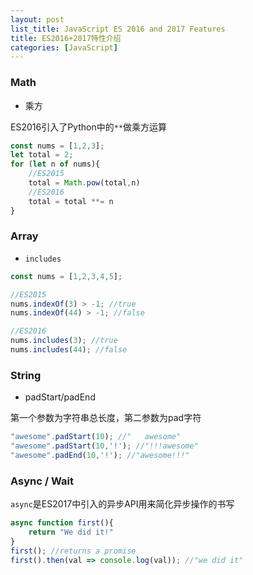 ```yaml
---
layout: post
list_title: JavaScript ES 2016 and 2017 Features
title: ES2016+2017特性介绍
categories: [JavaScript]
---
```


### Math

- 乘方

ES2016引入了Python中的`**`做乘方运算

```javascript
const nums = [1,2,3];
let total = 2;
for (let n of nums){
    //ES2015
    total = Math.pow(total,n)
    //ES2016
    total = total **= n 
}
```

### Array

- `includes`

```javascript
const nums = [1,2,3,4,5];

//ES2015
nums.indexOf(3) > -1; //true
nums.indexOf(44) > -1; //false

//ES2016
nums.includes(3); //true
nums.includes(44); //false
```

### String

- padStart/padEnd

第一个参数为字符串总长度，第二参数为pad字符

```javascript
"awesome".padStart(10); //"   awesome" 
"awesome".padStart(10,'!'); //"!!!awesome"
"awesome".padEnd(10,'!'); //"awesome!!!"
```

### Async / Wait

`async`是ES2017中引入的异步API用来简化异步操作的书写

```javascript
async function first(){
    return "We did it!"
}
first(); //returns a promise
first().then(val => console.log(val)); //"we did it"
```

